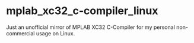 # mplab_xc32_c-compiler_linux
Just an unofficial mirror of MPLAB XC32 C-Compiler for my personal non-commercial usage on Linux.
